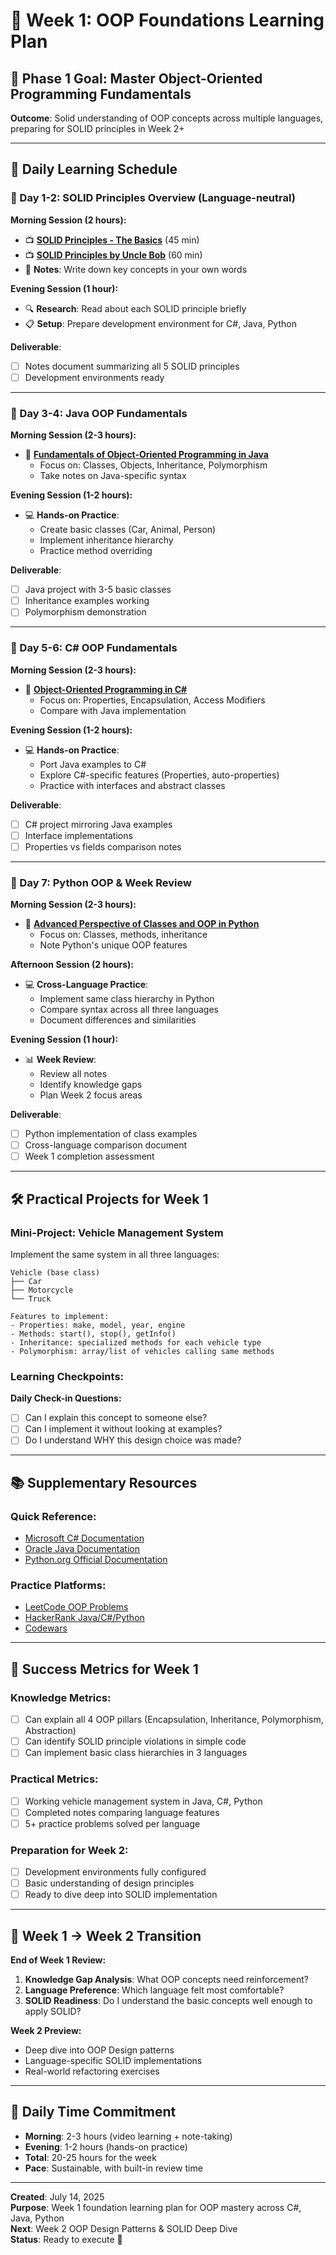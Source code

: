 # 🚀 **Week 1: OOP Foundations Learning Plan**

## 🎯 **Phase 1 Goal: Master Object-Oriented Programming Fundamentals**

**Outcome**: Solid understanding of OOP concepts across multiple languages, preparing for SOLID principles in Week 2+

---

## 📅 **Daily Learning Schedule**

### **🔸 Day 1-2: SOLID Principles Overview (Language-neutral)**

**Morning Session (2 hours):**

- 📺 **[SOLID Principles - The Basics](https://www.youtube.com/watch?v=HLFbeC78YlU)** (45 min)
- 📺 **[SOLID Principles by Uncle Bob](https://www.youtube.com/watch?v=zHiWqnTWsn4)** (60 min)
- 📝 **Notes**: Write down key concepts in your own words

**Evening Session (1 hour):**

- 🔍 **Research**: Read about each SOLID principle briefly
- 📋 **Setup**: Prepare development environment for C#, Java, Python

**Deliverable**:

- [ ] Notes document summarizing all 5 SOLID principles
- [ ] Development environments ready

---

### **🔸 Day 3-4: Java OOP Fundamentals**

**Morning Session (2-3 hours):**

- 📘 **[Fundamentals of Object-Oriented Programming in Java](https://app.pluralsight.com/library/courses/fundamentals-object-oriented-programming-java/table-of-contents)**
  - Focus on: Classes, Objects, Inheritance, Polymorphism
  - Take notes on Java-specific syntax

**Evening Session (1-2 hours):**

- 💻 **Hands-on Practice**:
  - Create basic classes (Car, Animal, Person)
  - Implement inheritance hierarchy
  - Practice method overriding

**Deliverable**:

- [ ] Java project with 3-5 basic classes
- [ ] Inheritance examples working
- [ ] Polymorphism demonstration

---

### **🔸 Day 5-6: C# OOP Fundamentals**

**Morning Session (2-3 hours):**

- 📘 **[Object-Oriented Programming in C#](https://app.pluralsight.com/library/courses/c-sharp-10-object-oriented-programming/table-of-contents)**
  - Focus on: Properties, Encapsulation, Access Modifiers
  - Compare with Java implementation

**Evening Session (1-2 hours):**

- 💻 **Hands-on Practice**:
  - Port Java examples to C#
  - Explore C#-specific features (Properties, auto-properties)
  - Practice with interfaces and abstract classes

**Deliverable**:

- [ ] C# project mirroring Java examples
- [ ] Interface implementations
- [ ] Properties vs fields comparison notes

---

### **🔸 Day 7: Python OOP & Week Review**

**Morning Session (2-3 hours):**

- 📘 **[Advanced Perspective of Classes and OOP in Python](https://app.pluralsight.com/ilx/advanced-perspective-of-classes-and-object-oriented-programming-in-python/table-of-content)**
  - Focus on: Classes, methods, inheritance
  - Note Python's unique OOP features

**Afternoon Session (2 hours):**

- 💻 **Cross-Language Practice**:
  - Implement same class hierarchy in Python
  - Compare syntax across all three languages
  - Document differences and similarities

**Evening Session (1 hour):**

- 📊 **Week Review**:
  - Review all notes
  - Identify knowledge gaps
  - Plan Week 2 focus areas

**Deliverable**:

- [ ] Python implementation of class examples
- [ ] Cross-language comparison document
- [ ] Week 1 completion assessment

---

## 🛠️ **Practical Projects for Week 1**

### **Mini-Project: Vehicle Management System**

Implement the same system in all three languages:

```
Vehicle (base class)
├── Car
├── Motorcycle
└── Truck

Features to implement:
- Properties: make, model, year, engine
- Methods: start(), stop(), getInfo()
- Inheritance: specialized methods for each vehicle type
- Polymorphism: array/list of vehicles calling same methods
```

### **Learning Checkpoints:**

**Daily Check-in Questions:**

- [ ] Can I explain this concept to someone else?
- [ ] Can I implement it without looking at examples?
- [ ] Do I understand WHY this design choice was made?

---

## 📚 **Supplementary Resources**

### **Quick Reference:**

- [Microsoft C# Documentation](https://docs.microsoft.com/en-us/dotnet/csharp/)
- [Oracle Java Documentation](https://docs.oracle.com/en/java/)
- [Python.org Official Documentation](https://docs.python.org/3/)

### **Practice Platforms:**

- [LeetCode OOP Problems](https://leetcode.com/tag/object-oriented-programming/)
- [HackerRank Java/C#/Python](https://www.hackerrank.com/)
- [Codewars](https://www.codewars.com/)

---

## 🎯 **Success Metrics for Week 1**

### **Knowledge Metrics:**

- [ ] Can explain all 4 OOP pillars (Encapsulation, Inheritance, Polymorphism, Abstraction)
- [ ] Can identify SOLID principle violations in simple code
- [ ] Can implement basic class hierarchies in 3 languages

### **Practical Metrics:**

- [ ] Working vehicle management system in Java, C#, Python
- [ ] Completed notes comparing language features
- [ ] 5+ practice problems solved per language

### **Preparation for Week 2:**

- [ ] Development environments fully configured
- [ ] Basic understanding of design principles
- [ ] Ready to dive deep into SOLID implementation

---

## 🚦 **Week 1 → Week 2 Transition**

**End of Week 1 Review:**

1. **Knowledge Gap Analysis**: What OOP concepts need reinforcement?
2. **Language Preference**: Which language felt most comfortable?
3. **SOLID Readiness**: Do I understand the basic concepts well enough to apply SOLID?

**Week 2 Preview:**

- Deep dive into OOP Design patterns
- Language-specific SOLID implementations
- Real-world refactoring exercises

---

## 📝 **Daily Time Commitment**

- **Morning**: 2-3 hours (video learning + note-taking)
- **Evening**: 1-2 hours (hands-on practice)
- **Total**: 20-25 hours for the week
- **Pace**: Sustainable, with built-in review time

---

**Created**: July 14, 2025  
**Purpose**: Week 1 foundation learning plan for OOP mastery across C#, Java, Python  
**Next**: Week 2 OOP Design Patterns & SOLID Deep Dive  
**Status**: Ready to execute 🚀

